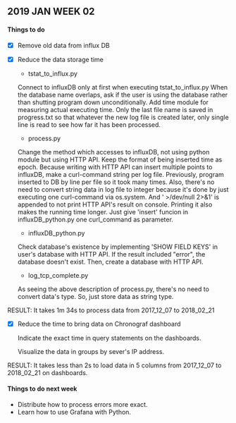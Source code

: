 ## 2019 JAN WEEK 02

#### Things to do

- [x] Remove old data from influx DB
- [x] Reduce the data storage time

	- tstat_to_influx.py

	Connect to influxDB only at first when executing tstat_to_influx.py
	When the database name overlaps, ask if the user is using the database rather than shutting program down unconditionally.
	Add time module for measuring actual executing time.
	Only the last file name is saved in progress.txt so that whatever the new log file is created later, only single line is read to see how far it has been processed.
	
	- process.py
	
	Change the method which accesses to influxDB, not using python module but using HTTP API.
	Keep the format of being inserted time as epoch.
	Because writing with HTTP API can insert multiple points to influxDB, make a curl-command string per log file.
	Previously, program inserted to DB by line per file so it took many times.
	Also, there's no need to convert string data in log file to integer because it's done by just executing one curl-command via os.system. And ' >/dev/null 2>&1' is appended to not print HTTP API's result on console. Printing it also makes the running time longer.
	Just give 'insert' funcion in influxDB_python.py one curl_command as parameter.
	
	- influxDB_python.py
	
	Check database's existence by implementing 'SHOW FIELD KEYS' in user's database with HTTP API. If the result included "error", the database doesn't exist. Then, create a database with HTTP API.

	- log_tcp_complete.py
	
	As seeing the above description of process.py, there's no need to convert data's type. So, just store data as string type.

RESULT: It takes 1m 34s to process data from 2017_12_07 to 2018_02_21
		  
- [x] Reduce the time to bring data on Chronograf dashboard

	Indicate the exact time in query statements on the dashboards.
	
	Visualize the data in groups by sever's IP address.

RESULT: It takes less than 2s to load data in 5 columns from 2017_12_07 to 2018_02_21 on dashboards.
#### Things to do next week

- Distribute how to process errors more exact. 
- Learn how to use Grafana with Python.
